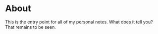 # About
This is the entry point for all of my personal notes. What does it tell you? That remains to be seen.
